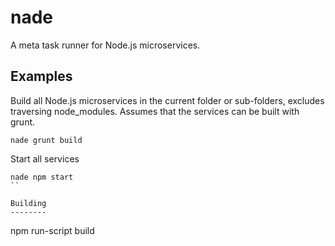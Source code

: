 nade
====

A meta task runner for Node.js microservices.

Examples
--------

Build all Node.js microservices in the current folder or sub-folders, excludes traversing node_modules. Assumes that the services can be built with grunt.
```
nade grunt build
```

Start all services
```
nade npm start
``

Building
--------

```
npm run-script build
```
